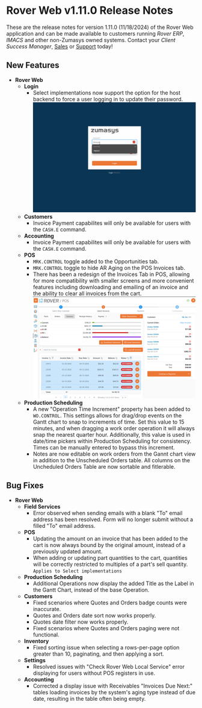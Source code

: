# Rover Web v1.11.0 Release Notes

<badge text= "Version 1.11.0" vertical="middle" />

<PageHeader />

These are the release notes for version 1.11.0 (11/18/2024) of the Rover Web application and can be made available to customers running _Rover ERP_, _IMACS_ and other non-Zumasys owned systems. Contact your _Client Success Manager_, [Sales](mailto:sales@zumasys.com?subject=Rover%20Web%20v1.11.0) or [Support](mailto:help@zumasys.com?subject=Rover%20Web%20v1.11.0) today!

## New Features

- **Rover Web**
  - **Login**
    - Select implementations now support the option for the host backend to force a user logging in to update their password.
    ![Password Update](./password-update.gif)
  - **Customers**
    - Invoice Payment capabilites will only be available for users with the `CASH.E` command.
  - **Accounting**
    - Invoice Payment capabilites will only be available for users with the 
    `CASH.E` command.
  - **POS**
    - `MRK.CONTROL` toggle added to the Opportunities tab.
    - `MRK.CONTROL` toggle to hide AR Aging on the POS Invoices tab.
    - There has been a redesign of the Invoices Tab in POS, allowing for more compatibility with smaller screens and more convenient features including downloading and emailing of an invoice and the ability to clear all invoices from the cart.
    ![POS Invoice Redesign](./pos-invoice-redesign.png)
  - **Production Scheduling**
    - A new "Operation Time Increment" property has been added to `WO.CONTROL`.  This settings allows for drag/drop events on the Gantt chart to snap to increments of time.  Set this value to 15 minutes, and when dragging a work order operation it will always snap the nearest quarter hour.  Additionally, this value is used in date/time pickers within Production Scheduling for consistency.  Times can be manually entered to bypass this increment.
    - Notes are now editable on work orders from the Gannt chart view in addition to the Unscheduled Orders table.
    All columns on the Uncheduled Orders Table are now sortable and fitlerable.


## Bug Fixes

- **Rover Web**
  - **Field Services**
    - Error observed when sending emails with a blank "To" email address has been resolved. Form will no longer submit without a filled "To" email address.
  - **POS**
    - Updating the amount on an invoice that has been added to the cart is now always bound by the original amount, instead of a previously updated amount.
    - When adding or updating part quantities to the cart, quantities will be correctly restricted to multiples of a part's sell quantity. `Applies to Select implementations`
  - **Production Scheduling**
    - Additional Operations now display the added Title as the Label in the Gantt Chart, instead of the base Operation.
  - **Customers**
    - Fixed scenarios where Quotes and Orders badge counts were inaccurate.
    - Quotes and Orders date sort now works properly.
    - Quotes date filter now works properly.
    - Fixed scenarios where Quotes and Orders paging were not functional.
  - **Inventory**
    - Fixed sorting issue when selecting a rows-per-page option greater than 10, paginating, and then applying a sort.
  - **Settings**
    - Resolved issues with "Check Rover Web Local Service" error displaying for users without POS registers in use.
  - **Accounting**
    - Corrected a display issue with Receivables "Invoices Due Next:" tables loading invoices by the system's aging type instead of due date, resulting in the table often being empty.